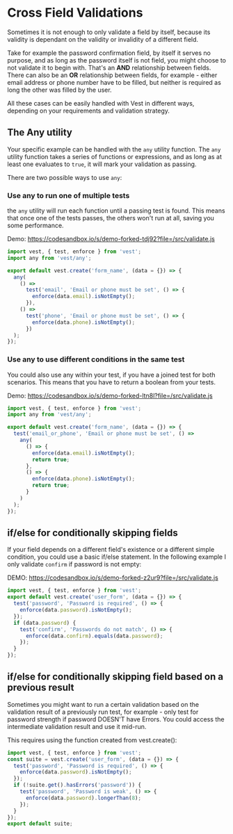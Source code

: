 # Cross Field Validations

Sometimes it is not enough to only validate a field by itself, because its validity is dependant on the validity or invalidity of a different field.

Take for example the password confirmation field, by itself it serves no purpose, and as long as the password itself is not field, you might choose to not validate it to begin with. That's an **AND** relationship between fields. There can also be an **OR** relationship between fields, for example - either email address or phone number have to be filled, but neither is required as long the other was filled by the user.

All these cases can be easily handled with Vest in different ways, depending on your requirements and validation strategy.

## The Any utility

Your specific example can be handled with the `any` utility function. The `any` utility function takes a series of functions or expressions, and as long as at least one evaluates to `true`, it will mark your validation as passing.

There are two possible ways to use `any`:

### Use any to run one of multiple tests

the `any` utility will run each function until a passing test is found. This means that once one of the tests passes, the others won't run at all, saving you some performance.

Demo: https://codesandbox.io/s/demo-forked-tdj92?file=/src/validate.js

```js
import vest, { test, enforce } from 'vest';
import any from 'vest/any';

export default vest.create('form_name', (data = {}) => {
  any(
    () =>
      test('email', 'Email or phone must be set', () => {
        enforce(data.email).isNotEmpty();
      }),
    () =>
      test('phone', 'Email or phone must be set', () => {
        enforce(data.phone).isNotEmpty();
      })
  );
});
```

### Use any to use different conditions in the same test

You could also use any within your test, if you have a joined test for both scenarios. This means that you have to return a boolean from your tests.

Demo: https://codesandbox.io/s/demo-forked-ltn8l?file=/src/validate.js

```js
import vest, { test, enforce } from 'vest';
import any from 'vest/any';

export default vest.create('form_name', (data = {}) => {
  test('email_or_phone', 'Email or phone must be set', () =>
    any(
      () => {
        enforce(data.email).isNotEmpty();
        return true;
      },
      () => {
        enforce(data.phone).isNotEmpty();
        return true;
      }
    )
  );
});
```

## if/else for conditionally skipping fields

If your field depends on a different field's existence or a different simple condition, you could use a basic if/else statement.
In the following example I only validate `confirm` if password is not empty:

DEMO: https://codesandbox.io/s/demo-forked-z2ur9?file=/src/validate.js

```js
import vest, { test, enforce } from 'vest';
export default vest.create('user_form', (data = {}) => {
  test('password', 'Password is required', () => {
    enforce(data.password).isNotEmpty();
  });
  if (data.password) {
    test('confirm', 'Passwords do not match', () => {
      enforce(data.confirm).equals(data.password);
    });
  }
});
```

## if/else for conditionally skipping field based on a previous result

Sometimes you might want to run a certain validation based on the validation result of a previously run test, for example - only test for password strength if password DOESN'T have Errors. You could access the intermediate validation result and use it mid-run.

This requires using the function created from vest.create():

```js
import vest, { test, enforce } from 'vest';
const suite = vest.create('user_form', (data = {}) => {
  test('password', 'Password is required', () => {
    enforce(data.password).isNotEmpty();
  });
  if (!suite.get().hasErrors('password')) {
    test('password', 'Password is weak', () => {
      enforce(data.password).longerThan(8);
    });
  }
});
export default suite;
```
